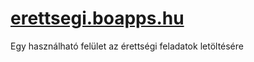 # [erettsegi.boapps.hu](https://erettsegi.boapps.hu)
Egy használható felület az érettségi feladatok letöltésére
